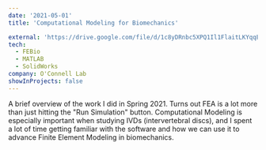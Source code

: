 ```yaml
---
date: '2021-05-01'
title: 'Computational Modeling for Biomechanics'

external: 'https://drive.google.com/file/d/1c8yDRnbc5XPQ1Il1FlaitLKYqqEfy_Yx/view?usp=sharing'
tech:
  - FEBio
  - MATLAB
  - SolidWorks
company: O'Connell Lab
showInProjects: false
---
```


A brief overview of the work I did in Spring 2021. Turns out FEA is a lot more than just hitting the "Run Simulation" button. Computational Modeling is especially important when studying IVDs (intervertebral discs), and I spent a lot of time getting familiar with the software and how we can use it to advance Finite Element Modeling in biomechanics.
